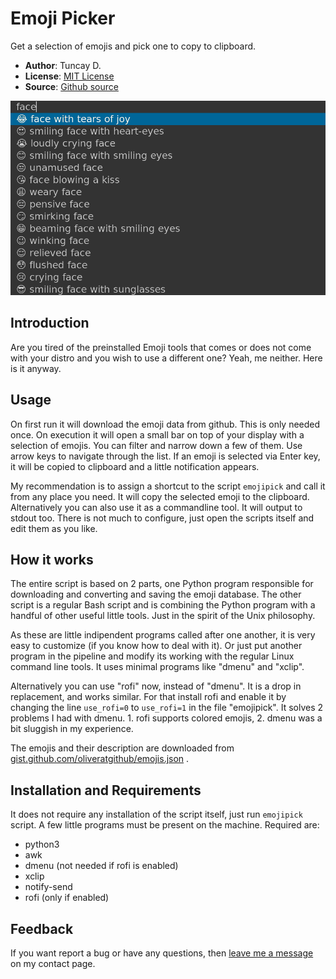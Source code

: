 # Emoji Picker

Get a selection of emojis and pick one to copy to clipboard.

- **Author**: Tuncay D.
- **License**: [MIT License](LICENSE)
- **Source**: [Github source](https://github.com/thingsiplay/emojipick)

![dmenu](emojipick.png)

## Introduction

Are you tired of the preinstalled Emoji tools that comes or does not come with
your distro and you wish to use a different one? Yeah, me neither. Here is it
anyway.

## Usage

On first run it will download the emoji data from github. This is only needed
once. On execution it will open a small bar on top of your display with a
selection of emojis. You can filter and narrow down a few of them. Use arrow
keys to navigate through the list. If an emoji is selected via Enter key, it
will be copied to clipboard and a little notification appears.

My recommendation is to assign a shortcut to the script `emojipick` and call
it from any place you need. It will copy the selected emoji to the clipboard.
Alternatively you can also use it as a commandline tool. It will output to
stdout too. There is not much to configure, just open the scripts itself and
edit them as you like.

## How it works

The entire script is based on 2 parts, one Python program responsible for
downloading and converting and saving the emoji database. The other script is a
regular Bash script and is combining the Python program with a handful of other
useful little tools. Just in the spirit of the Unix philosophy.

As these are little indipendent programs called after one another, it is very
easy to customize (if you know how to deal with it). Or just put another
program in the pipeline and modify its working with the regular Linux command
line tools. It uses minimal programs like "dmenu" and "xclip".

Alternatively you can use "rofi" now, instead of "dmenu". It is a drop in
replacement, and works similar. For that install rofi and enable it by changing
the line `use_rofi=0` to `use_rofi=1` in the file "emojipick". It solves 2
problems I had with dmenu. 1. rofi supports colored emojis, 2. dmenu was a bit
sluggish in my experience.

The emojis and their description are downloaded from
[gist.github.com/oliveratgithub/emojis.json](https://gist.github.com/oliveratgithub/0bf11a9aff0d6da7b46f1490f86a71eb) .

## Installation and Requirements

It does not require any installation of the script itself, just run
`emojipick` script. A few little programs must be present on the machine.
Required are:

- python3
- awk
- dmenu (not needed if rofi is enabled)
- xclip
- notify-send
- rofi (only if enabled)


## Feedback

If you want report a bug or have any questions, then [leave me a message](https://thingsiplay.game.blog/contact/) on my contact page.

